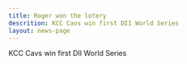 ```yaml
---
title: Roger won the lotery
descrition: KCC Cavs win first DII World Series
layout: news-page
---
```


KCC Cavs win first DII World Series